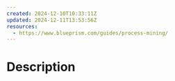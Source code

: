```yaml
---
created: 2024-12-10T10:33:11Z
updated: 2024-12-11T13:53:56Z
resources:
  - https://www.blueprism.com/guides/process-mining/
---
```

# Description